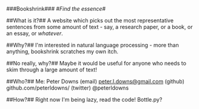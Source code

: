 ###Bookshrink###
#*Find the essence*#

##What is it?##
A website which picks out the most representative sentences from some amount of text - say, a research paper, or a book, or an essay, or *whatever*.

##Why?##
I'm interested in natural language processing - more than anything, bookshrink scratches my own itch.

##No really, why?##
Maybe it would be useful for anyone who needs to skim through a large amount of text!

##Who?##
Me: Peter Downs
(email) peter.l.downs@gmail.com
(github) github.com/peterldowns/
(twitter) @peterldowns

##How?##
Right now I'm being lazy, read the code!
Bottle.py?


